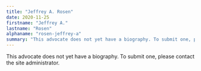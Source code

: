 ```yaml
---
title: "Jeffrey A. Rosen"
date: 2020-11-25
firstname: "Jeffrey A."
lastname: "Rosen"
alphaname: "rosen-jeffrey-a"
summary: "This advocate does not yet have a biography. To submit one, please contact the site administrator."
---
```

This advocate does not yet have a biography. To submit one, please contact the site administrator.

